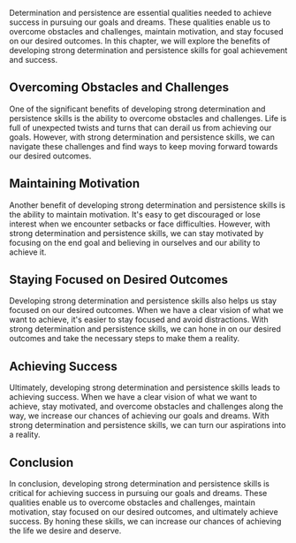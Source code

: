 
Determination and persistence are essential qualities needed to achieve success in pursuing our goals and dreams. These qualities enable us to overcome obstacles and challenges, maintain motivation, and stay focused on our desired outcomes. In this chapter, we will explore the benefits of developing strong determination and persistence skills for goal achievement and success.

Overcoming Obstacles and Challenges
-----------------------------------

One of the significant benefits of developing strong determination and persistence skills is the ability to overcome obstacles and challenges. Life is full of unexpected twists and turns that can derail us from achieving our goals. However, with strong determination and persistence skills, we can navigate these challenges and find ways to keep moving forward towards our desired outcomes.

Maintaining Motivation
----------------------

Another benefit of developing strong determination and persistence skills is the ability to maintain motivation. It's easy to get discouraged or lose interest when we encounter setbacks or face difficulties. However, with strong determination and persistence skills, we can stay motivated by focusing on the end goal and believing in ourselves and our ability to achieve it.

Staying Focused on Desired Outcomes
-----------------------------------

Developing strong determination and persistence skills also helps us stay focused on our desired outcomes. When we have a clear vision of what we want to achieve, it's easier to stay focused and avoid distractions. With strong determination and persistence skills, we can hone in on our desired outcomes and take the necessary steps to make them a reality.

Achieving Success
-----------------

Ultimately, developing strong determination and persistence skills leads to achieving success. When we have a clear vision of what we want to achieve, stay motivated, and overcome obstacles and challenges along the way, we increase our chances of achieving our goals and dreams. With strong determination and persistence skills, we can turn our aspirations into a reality.

Conclusion
----------

In conclusion, developing strong determination and persistence skills is critical for achieving success in pursuing our goals and dreams. These qualities enable us to overcome obstacles and challenges, maintain motivation, stay focused on our desired outcomes, and ultimately achieve success. By honing these skills, we can increase our chances of achieving the life we desire and deserve.
